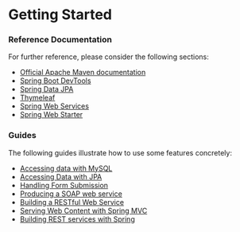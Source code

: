# Getting Started

### Reference Documentation
For further reference, please consider the following sections:

* [Official Apache Maven documentation](https://maven.apache.org/guides/index.html)
* [Spring Boot DevTools](https://docs.spring.io/spring-boot/docs/{bootVersion}/reference/htmlsingle/#using-boot-devtools)
* [Spring Data JPA](https://docs.spring.io/spring-boot/docs/{bootVersion}/reference/htmlsingle/#boot-features-jpa-and-spring-data)
* [Thymeleaf](https://docs.spring.io/spring-boot/docs/{bootVersion}/reference/htmlsingle/#boot-features-spring-mvc-template-engines)
* [Spring Web Services](https://docs.spring.io/spring-boot/docs/{bootVersion}/reference/htmlsingle/#boot-features-webservices)
* [Spring Web Starter](https://docs.spring.io/spring-boot/docs/{bootVersion}/reference/htmlsingle/#boot-features-developing-web-applications)

### Guides
The following guides illustrate how to use some features concretely:

* [Accessing data with MySQL](https://spring.io/guides/gs/accessing-data-mysql/)
* [Accessing Data with JPA](https://spring.io/guides/gs/accessing-data-jpa/)
* [Handling Form Submission](https://spring.io/guides/gs/handling-form-submission/)
* [Producing a SOAP web service](https://spring.io/guides/gs/producing-web-service/)
* [Building a RESTful Web Service](https://spring.io/guides/gs/rest-service/)
* [Serving Web Content with Spring MVC](https://spring.io/guides/gs/serving-web-content/)
* [Building REST services with Spring](https://spring.io/guides/tutorials/bookmarks/)

